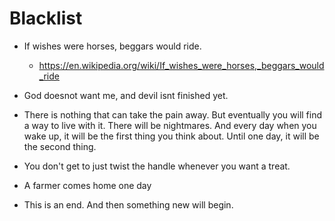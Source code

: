 # Blacklist

- If wishes were horses, beggars would ride.
  - https://en.wikipedia.org/wiki/If_wishes_were_horses,_beggars_would_ride

- God doesnot want me, and devil isnt finished yet.

- There is nothing that can take the pain away. But eventually you will find a way to live with it. There will be nightmares. And every day when you wake up, it will be the first thing you think about. Until one day, it will be the second thing.

- You don't get to just twist the handle whenever you want a treat.

- A farmer comes home one day

- This is an end. And then something new will begin.
